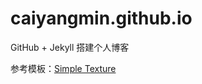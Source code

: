 # caiyangmin.github.io

GitHub + Jekyll 搭建个人博客

参考模板：[Simple Texture](http://jekyllthemes.org/themes/simple-texture/)